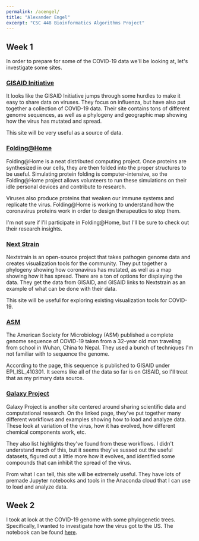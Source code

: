 ```yaml
---
permalink: /acengel/
title: "Alexander Engel"
excerpt: "CSC 448 Bioinformatics Algorithms Project"
---
```


## Week 1

In order to prepare for some of the COVID-19 data we'll be looking at, let's investigate some sites.

### [GISAID Initiative](https://www.gisaid.org/)

It looks like the GISAID Initiative jumps through some hurdles to make it easy to share data on viruses.  They focus on influenza, but have also put together a collection of COVID-19 data.  Their site contains tons of different genome sequences, as well as a phylogeny and geographic map showing how the virus has mutated and spread.

This site will be very useful as a source of data.

### [Folding@Home](https://foldingathome.org/)

Folding@Home is a neat distributed computing project.  Once proteins are synthesized in our cells, they are then folded into the proper structures to be useful.  Simulating protein folding is computer-intensive, so the Folding@Home project allows volunteers to run these simulations on their idle personal devices and contribute to research.

Viruses also produce proteins that weaken our immune systems and replicate the virus.  Folding@Home is working to understand how the coronavirus proteins work in order to design therapeutics to stop them.

I'm not sure if I'll participate in Folding@Home, but I'll be sure to check out their research insights.

### [Next Strain](https://nextstrain.org/ncov)

Nextstrain is an open-source project that takes pathogen genome data and creates visualization tools for the community.  They put together a phylogeny showing how coronavirus has mutated, as well as a map showing how it has spread.  There are a ton of options for displaying the data.  They get the data from GISAID, and GISAID links to Nextstrain as an example of what can be done with their data.

This site will be useful for exploring existing visualization tools for COVID-19.

### [ASM](https://mra.asm.org/content/9/11/e00169-20)

The American Society for Microbiology (ASM) published a complete genome sequence of COVID-19 taken from a 32-year old man traveling from school in Wuhan, China to Nepal.  They used a bunch of techniques I'm not familiar with to sequence the genome.

According to the page, this sequence is published to GISAID under EPI_ISL_410301.  It seems like all of the data so far is on GISAID, so I'll treat that as my primary data source.

### [Galaxy Project](https://covid19.galaxyproject.org/)

Galaxy Project is another site centered around sharing scientific data and computational research.  On the linked page, they've put together many different workflows and examples showing how to load and analyze data.  These look at variation of the virus, how it has evolved, how different chemical components work, etc.

They also list highlights they've found from these workflows.  I didn't understand much of this, but it seems they've sussed out the useful datasets, figured out a little more how it evolves, and identified some compounds that can inhibit the spread of the virus.

From what I can tell, this site will be extremely useful.  They have lots of premade Jupyter notebooks and tools in the Anaconda cloud that I can use to load and analyze data.

## Week 2

I took at look at the COVID-19 genome with some phylogenetic trees.  Specifically, I wanted to investigate how the virus got to the US.  The notebook can be found [here]().